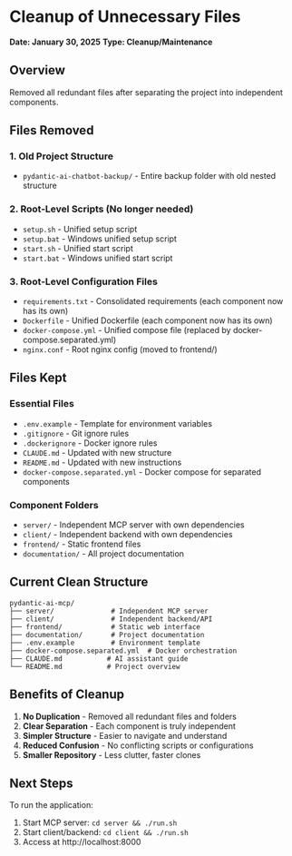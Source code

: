 # Cleanup of Unnecessary Files
**Date: January 30, 2025**
**Type: Cleanup/Maintenance**

## Overview
Removed all redundant files after separating the project into independent components.

## Files Removed

### 1. Old Project Structure
- `pydantic-ai-chatbot-backup/` - Entire backup folder with old nested structure

### 2. Root-Level Scripts (No longer needed)
- `setup.sh` - Unified setup script
- `setup.bat` - Windows unified setup script  
- `start.sh` - Unified start script
- `start.bat` - Windows unified start script

### 3. Root-Level Configuration Files
- `requirements.txt` - Consolidated requirements (each component now has its own)
- `Dockerfile` - Unified Dockerfile (each component now has its own)
- `docker-compose.yml` - Unified compose file (replaced by docker-compose.separated.yml)
- `nginx.conf` - Root nginx config (moved to frontend/)

## Files Kept

### Essential Files
- `.env.example` - Template for environment variables
- `.gitignore` - Git ignore rules
- `.dockerignore` - Docker ignore rules
- `CLAUDE.md` - Updated with new structure
- `README.md` - Updated with new instructions
- `docker-compose.separated.yml` - Docker compose for separated components

### Component Folders
- `server/` - Independent MCP server with own dependencies
- `client/` - Independent backend with own dependencies
- `frontend/` - Static frontend files
- `documentation/` - All project documentation

## Current Clean Structure

```
pydantic-ai-mcp/
├── server/              # Independent MCP server
├── client/              # Independent backend/API
├── frontend/            # Static web interface
├── documentation/       # Project documentation
├── .env.example         # Environment template
├── docker-compose.separated.yml  # Docker orchestration
├── CLAUDE.md           # AI assistant guide
└── README.md           # Project overview
```

## Benefits of Cleanup

1. **No Duplication** - Removed all redundant files and folders
2. **Clear Separation** - Each component is truly independent
3. **Simpler Structure** - Easier to navigate and understand
4. **Reduced Confusion** - No conflicting scripts or configurations
5. **Smaller Repository** - Less clutter, faster clones

## Next Steps

To run the application:
1. Start MCP server: `cd server && ./run.sh`
2. Start client/backend: `cd client && ./run.sh`
3. Access at http://localhost:8000